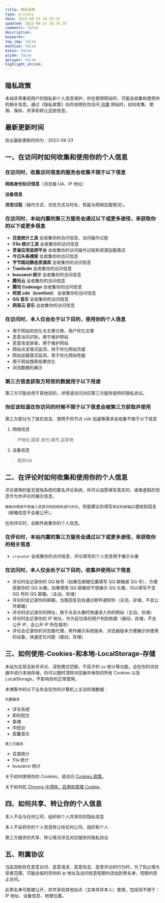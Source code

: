 ```yaml
---
title: 隐私政策
type: privacy
date: 2023-09-23 18:35:35
updated: 2023-09-23 18:35:35
comments: false
description: 
keywords:
top_img: false
mathjax: false
katex: false
aside: false
aplayer: false
highlight_shrink:
---
```

## 隐私政策

本站非常重视用户的隐私和个人信息保护。你在使用网站时，可能会收集和使用你的相关信息。通过《隐私政策》向你说明在你访问 [月楼](https://aiwmoon.github.io/) 网站时，如何收集、使用、保存、共享和转让这些信息。

## 最新更新时间

协议最新更新时间为：2023-09-23

## 一、在访问时如何收集和使用你的个人信息

### 在访问时，收集访问信息的服务会收集不限于以下信息

**网络身份标识信息**（浏览器 UA、IP 地址）

**设备信息**

**浏览过程**（操作方式、浏览方式与时长、性能与网络加载情况）。

### 在访问时，本站内置的第三方服务会通过以下或更多途径，来获取你的以下或更多信息

+ **百度统计工具** 会收集你的访问信息、访问操作过程
+ **51la 统计工具** 会收集你的访问信息
+ **灵雀应用监控平台** 会收集你的访问操作过程和资源加载情况
+ **今日头条搜索** 会收集你的访问信息
+ **字节跳动静态资源库** 会收集你的访问信息
+ **Tianlicdn** 会收集你的访问信息
+ **busuanzi 统计** 会收集你的访问信息
+ **腾讯云** 会收集你的访问信息
+ **腾讯 Codesign** 会收集你的访问信息
+ **阿里 cdn（iconfont）** 会收集你的访问信息
+ **QQ 音乐** 会收集你的访问信息
+ **网易云 音乐** 会收集你的访问信息

### 在访问时，本人仅会处于以下目的，使用你的个人信息

+ 用于网站的优化与文章分类，用户优化文章
+ 恶意访问识别，用于维护网站
+ 恶意攻击排查，用于维护网站
+ 网站点击情况监测，用于优化网站页面
+ 网站加载情况监测，用于优化网站性能
+ 用于网站搜索结果优化
+ 浏览数据的展示

### 第三方信息获取方将您的数据用于以下用途

第三方可能会用于其他目的，详情请访问对应第三方服务提供的隐私协议。

### 你应该知道在你访问的时候不限于以下信息会被第三方获取并使用

第三方部分为了抵抗攻击、使用不同节点 cdn 加速等需求会收集不限于以下信息

1. 网络信息

 >IP地址,国家,省份,城市,运营商

2. 设备信息

 > 网页UA

## 二、在评论时如何收集和使用你的个人信息

评论使用的是无登陆系统的匿名评论系统，你可以自愿填写真实的、或者虚假的信息作为你评论的展示信息。

`鼓励你使用不易被人恶意识别的昵称进行评论`，但是建议你填写`真实的邮箱`以便收到回复（邮箱信息不会被公开）。

在你评论时，会额外收集你的个人信息。

### 在评论时，本站内置的第三方服务会通过以下或更多途径，来获取你的相关信息

+ `cravatar` 会收集你的访问信息、评论填写的个人信息用于展示头像

### 在访问时，本人仅会处于以下目的，收集并使用以下信息

+ 评论时会记录你的 QQ 帐号（如果在邮箱位置填写 QQ 邮箱或 QQ 号），方便获取你的 QQ 头像。如果使用 QQ 邮箱但不想展示 QQ 头像，可以填写不含 QQ 号的 QQ 邮箱。（主动，存储）
+ 评论时会记录你的邮箱，当我回复后会通过邮件通知你（主动，存储，不会公开邮箱）
+ 评论时会记录你的网址，用于点击头像时快速进入你的网站（主动，存储）
+ 评论时会记录你的 IP 地址，作为反垃圾的用户判别依据（被动，存储，不会公开 IP，会公开 IP 所在城市）
+ 评论会记录你的浏览器代理，用作展示系统版本、浏览器版本方便展示你使用的设备，快速定位问题（被动，存储）

## 三、如何使用-Cookies-和本地-LocalStorage-存储

本站为实现无账号评论、深色模式切换，不蒜子的 uv 统计等功能，会在你的浏览器中进行本地存储，你可以随时清除浏览器中保存的所有 Cookies 以及 LocalStorage，不影响你的正常使用。

本博客中的以下业务会在你的计算机上主动存储数据：

`内置服务`

+ 评论系统
+ 即刻短文
+ 鱼塘
+ 中控台
+ 胶囊音乐

`第三方服务`

+ 百度统计
+ 51a 统计
+ busuanzi 统计

关于如何使用你的 Cookies，请访问 [Cookies 政策](https://aiwmoon.github.io/cookies/)。

关于如何[在 Chrome 中清除、启用和管理 Cookie](https://support.google.com/chrome/answer/95647?co=GENIE.Platform=Desktop&hl=zh-Hans)。

## 四、如何共享、转让你的个人信息

本人不会与任何公司、组织和个人共享你的隐私信息

本人不会将你的个人信息转让给任何公司、组织和个人

第三方服务的共享、转让情况详见对应服务的隐私协议

## 五、附属协议

当监测到存在恶意访问、恶意请求、恶意攻击、恶意评论的行为时，为了防止增大受害范围，可能会临时将你的 ip 地址及访问信息短期内添加到黑名单，短期内禁止访问。

此黑名单可能被公开，并共享给其他站点（主体并非本人）使用，包括但不限于：IP 地址、设备信息、地理位置。
